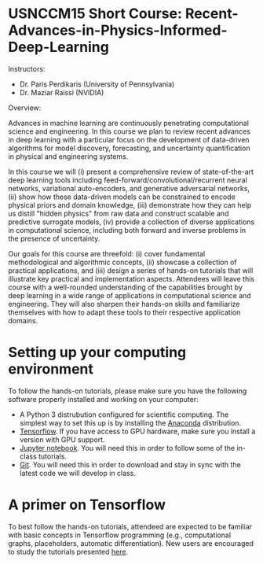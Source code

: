 # USNCCM15 Short Course: Recent-Advances-in-Physics-Informed-Deep-Learning

Instructors:
- Dr. Paris Perdikaris (University of Pennsylvania)
- Dr. Maziar Raissi (NVIDIA)

Overview:

Advances in machine learning are continuously penetrating computational science and engineering. In this course we plan to review recent advances in deep learning with a particular focus on the development of data-driven algorithms for model discovery, forecasting, and uncertainty quantification in physical and engineering systems.

In this course we will (i) present a comprehensive review of state-of-the-art deep learning tools including feed-forward/convolutional/recurrent neural networks, variational auto-encoders, and generative adversarial networks, (ii) show how these data-driven models can be constrained to encode physical priors and domain knowledge, (iii) demonstrate how they can help us distill "hidden physics" from raw data and construct scalable and predictive surrogate models, (iv) provide a collection of diverse applications in computational science, including both forward and inverse problems in the presence of uncertainty.

Our goals for this course are threefold: (i) cover fundamental methodological and algorithmic concepts, (ii) showcase a collection of practical applications, and (iii) design a series of hands-on tutorials that will illustrate key practical and implementation aspects. Attendees will leave this course with a well-rounded understanding of the capabilities brought by deep learning in a wide range of applications in computational science and engineering. They will also sharpen their hands-on skills and familiarize themselves with how to adapt these tools to their respective application domains.


# Setting up your computing environment

To follow the hands-on tutorials, please make sure you have the following software properly installed and working on your computer:
- A Python 3 distrubution configured for scientific computing. The simplest way to set this up is by installing the [Anaconda](https://anaconda.org/anaconda/python) distribution.
- [Tensorflow](https://www.tensorflow.org/). If you have access to GPU hardware, make sure you install a version with GPU support.
- [Jupyter notebook](http://jupyter.org/). You will need this in order to follow some of the in-class tutorials.
- [Git](https://git-scm.com/downloads). You will need this in order to download and stay in sync with the latest code we will develop in class.

# A primer on Tensorflow

To best follow the hands-on tutorials, attendeed are expected to be familiar with basic concepts in Tensorflow programming (e.g., computational graphs, placeholders, automatic differentiation). New users are encouraged to study the tutorials presented [here](https://github.com/aymericdamien/TensorFlow-Examples).

